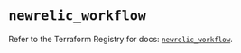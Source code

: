 # `newrelic_workflow`

Refer to the Terraform Registry for docs: [`newrelic_workflow`](https://registry.terraform.io/providers/newrelic/newrelic/3.32.0/docs/resources/workflow).
